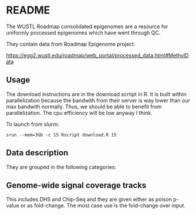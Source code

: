 # README

The WUSTL Roadmap consolidated epigenomes are a resource for uniformly processed epigenomes which have went through QC.

They contain data from Roadmap Epigenome project.

https://egg2.wustl.edu/roadmap/web_portal/processed_data.html#MethylData


## Usage

The download instructions are in the download scrtipt in R. It is built
within parallelization because the bandwith from their server is way
lower than our max bandwith normally. Thus, we should be able to benefit
from parallelization. The cpu efficiency will be low anyway I think.

To launch from slurm:

```
srun --mem=3Gb -c 15 Rscript download.R 15
```




## Data description

They are grouped in the following categories:

## Genome-wide signal coverage tracks

This includes DHS and Chip-Seq and they are given either as poison p-value or as fold-change. The most case use is the fold-change over input.

